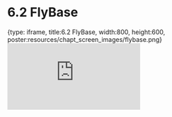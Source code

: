 # 6.2 FlyBase
 
{type: iframe, title:6.2 FlyBase, width:800, height:600, poster:resources/chapt_screen_images/flybase.png}
![](https://www.c-moor.org/module-model-org-db/no_toc/flybase.html)
 

 
